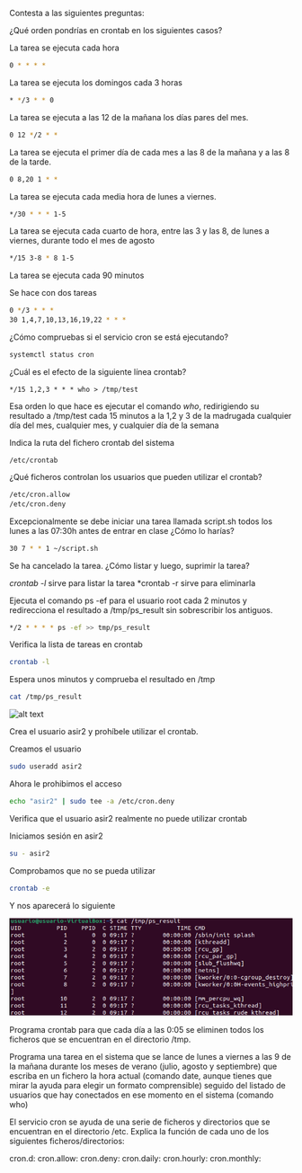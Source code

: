 Contesta a las siguientes preguntas:

¿Qué orden pondrías en crontab en los siguientes casos?

La tarea se ejecuta cada hora

```bash
0 * * * *
```

La tarea se ejecuta los domingos cada 3 horas

```bash
* */3 * * 0
```

La tarea se ejecuta a las 12 de la mañana los días pares del mes.

```bash
0 12 */2 * *
```


La tarea se ejecuta el primer día de cada mes a las 8 de la mañana y a las 8 de la tarde.

```bash
0 8,20 1 * *
```

La tarea se ejecuta cada media hora de lunes a viernes.

```bash
*/30 * * * 1-5
```

La tarea se ejecuta cada cuarto de hora, entre las 3 y las 8, de lunes a viernes, durante todo el mes de agosto

```bash
*/15 3-8 * 8 1-5
```

La tarea se ejecuta cada 90 minutos

Se hace con dos tareas
```bash
0 */3 * * *
30 1,4,7,10,13,16,19,22 * * *
```

¿Cómo compruebas si el servicio cron se está ejecutando?

```bash
systemctl status cron
```


¿Cuál es el efecto de la siguiente línea crontab?

    */15 1,2,3 * * * who > /tmp/test


Esa orden lo que hace es ejecutar el comando *who*, redirigiendo su resultado a /tmp/test cada 15 minutos a la 1,2 y 3 de la madrugada cualquier día del mes, cualquier mes, y cualquier día de la semana

Indica la ruta del fichero crontab del sistema

```
/etc/crontab
```

¿Qué ficheros controlan los usuarios que pueden utilizar el crontab?

```bash
/etc/cron.allow
/etc/cron.deny
```

Excepcionalmente se debe iniciar una tarea llamada script.sh todos los lunes a las 07:30h antes de entrar en clase ¿Cómo lo harías?

```bash
30 7 * * 1 ~/script.sh
```


Se ha cancelado la tarea. ¿Cómo listar y luego, suprimir la tarea?

*crontab -l* sirve para listar la tarea
*crontab -r sirve para eliminarla

Ejecuta el comando ps -ef para el usuario root cada 2 minutos y redirecciona el resultado a /tmp/ps_result sin sobrescribir los antiguos.

```bash
*/2 * * * * ps -ef >> tmp/ps_result
```

Verifica la lista de tareas en crontab

```bash
crontab -l
```


Espera unos minutos y comprueba el resultado en /tmp

```bash
cat /tmp/ps_result
```
![alt text](image1.png)

Crea el usuario asir2 y prohíbele utilizar el crontab.

Creamos el usuario

```bash
sudo useradd asir2
```
Ahora le prohibimos el acceso

```bash
echo "asir2" | sudo tee -a /etc/cron.deny
```

Verifica que el usuario asir2 realmente no puede utilizar crontab

Iniciamos sesión en asir2

```bash
su - asir2
```
Comprobamos que no se pueda utilizar

```bash
crontab -e
```
Y nos aparecerá lo siguiente

![alt text](image-1.png)

Programa crontab para que cada día a las 0:05 se eliminen todos los ficheros que se encuentran en el directorio /tmp.



Programa una tarea en el sistema que se lance de lunes a viernes a las 9 de la mañana durante los meses de verano (julio, agosto y septiembre) que escriba en un fichero la hora actual (comando date, aunque tienes que mirar la ayuda para elegir un formato comprensible) seguido del listado de usuarios que hay conectados en ese momento en el sistema (comando who)

El servicio cron se ayuda de una serie de ficheros y directorios que se encuentran en el directorio /etc. Explica la función de cada uno de los siguientes ficheros/directorios:

cron.d:
cron.allow:
cron.deny:
cron.daily:
cron.hourly:
cron.monthly: